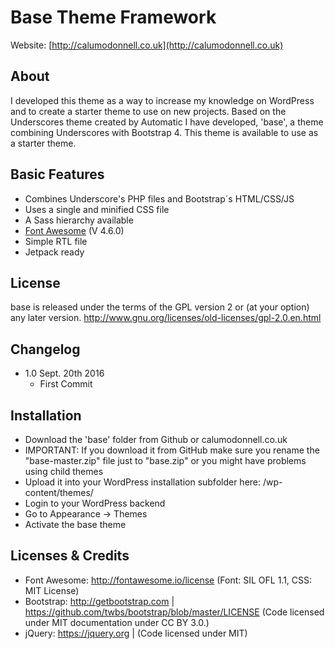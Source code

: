 # Base Theme Framework
Website: [http://calumodonnell.co.uk](http://calumodonnell.co.uk)


## About
I developed this theme as a way to increase my knowledge on WordPress and to create a starter theme to use on new projects.
Based on the Underscores theme created by Automatic I have developed, 'base', a theme combining Underscores with Bootstrap 4.
This theme is available to use as a starter theme.


## Basic Features
- Combines Underscore's PHP files and Bootstrap´s HTML/CSS/JS
- Uses a single and minified CSS file
- A Sass hierarchy available
- [Font Awesome](http://fortawesome.github.io/Font-Awesome/) (V 4.6.0)
- Simple RTL file
- Jetpack ready


## License
base is released under the terms of the GPL version 2 or (at your option) any later version.
http://www.gnu.org/licenses/old-licenses/gpl-2.0.en.html


## Changelog
- 1.0 Sept. 20th 2016
  - First Commit


## Installation
- Download the 'base' folder from Github or calumodonnell.co.uk
- IMPORTANT: If you download it from GitHub make sure you rename the "base-master.zip" file just to "base.zip" or you might have problems using child themes
- Upload it into your WordPress installation subfolder here: /wp-content/themes/
- Login to your WordPress backend
- Go to Appearance -> Themes
- Activate the base theme


## Licenses & Credits
- Font Awesome: http://fontawesome.io/license (Font: SIL OFL 1.1, CSS: MIT License)
- Bootstrap: http://getbootstrap.com | https://github.com/twbs/bootstrap/blob/master/LICENSE (Code licensed under MIT documentation under CC BY 3.0.)
- jQuery: https://jquery.org | (Code licensed under MIT)
